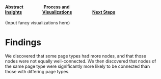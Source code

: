#### [Abstract](index.md)                    [Process and Insights](process.md)                    [Visualizations](visuals.md)                    [Next Steps](nextsteps.md)

(Input fancy visualizations here)

# Findings

We discovered that some page types had more nodes, and that those nodes were not equally well-connected. We then discovered that nodes of the same page type were significantly more likely to be connected than those with differing page types.